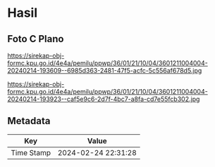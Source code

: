 # Hasil

## Foto C Plano

https://sirekap-obj-formc.kpu.go.id/4e4a/pemilu/ppwp/36/01/21/10/04/3601211004004-20240214-193609--6985d363-2481-47f5-acfc-5c556af678d5.jpg

https://sirekap-obj-formc.kpu.go.id/4e4a/pemilu/ppwp/36/01/21/10/04/3601211004004-20240214-193923--caf5e9c6-2d7f-4bc7-a8fa-cd7e55fcb302.jpg


## Metadata

| Key        | Value               |
| ---------- | ------------------- |
| Time Stamp | 2024-02-24 22:31:28 |



